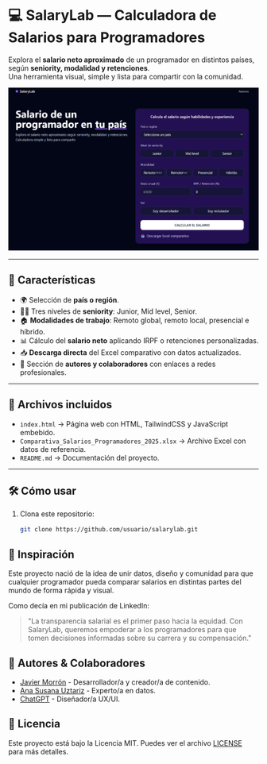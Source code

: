 # 💻 SalaryLab — Calculadora de Salarios para Programadores

Explora el **salario neto aproximado** de un programador en distintos países, según **seniority, modalidad y retenciones**.  
Una herramienta visual, simple y lista para compartir con la comunidad.

![Captura de pantalla de SalaryLab](./preview.png)

---

## 🚀 Características

- 🌍 Selección de **país o región**.
- 🧑‍💻 Tres niveles de **seniority**: Junior, Mid level, Senior.
- 🏠 **Modalidades de trabajo**: Remoto global, remoto local, presencial e híbrido.
- 📊 Cálculo del **salario neto** aplicando IRPF o retenciones personalizadas.
- 📥 **Descarga directa** del Excel comparativo con datos actualizados.
- 👥 Sección de **autores y colaboradores** con enlaces a redes profesionales.

---

## 📂 Archivos incluidos

- `index.html` → Página web con HTML, TailwindCSS y JavaScript embebido.
- `Comparativa_Salarios_Programadores_2025.xlsx` → Archivo Excel con datos de referencia.
- `README.md` → Documentación del proyecto.

---

## 🛠 Cómo usar

1. Clona este repositorio:
   ```bash
   git clone https://github.com/usuario/salarylab.git
    ```

    
## 🌟 Inspiración

Este proyecto nació de la idea de unir datos, diseño y comunidad para que cualquier programador pueda comparar salarios en distintas partes del mundo de forma rápida y visual.

Como decía en mi publicación de LinkedIn:

> "La transparencia salarial es el primer paso hacia la equidad. Con SalaryLab, queremos empoderar a los programadores para que tomen decisiones informadas sobre su carrera y su compensación." 

## 👥 Autores & Colaboradores

- [Javier Morrón](https://www.linkedin.com/in/javiermorron) - Desarrollador/a y creador/a de contenido.
- [Ana Susana Uztariz](https://www.linkedin.com/in/susana-uzt%C3%A1riz) - Experto/a en datos.
- [ChatGPT](https://openai.com) - Diseñador/a UX/UI.

## 📝 Licencia

Este proyecto está bajo la Licencia MIT. Puedes ver el archivo [LICENSE](./LICENSE) para más detalles.
